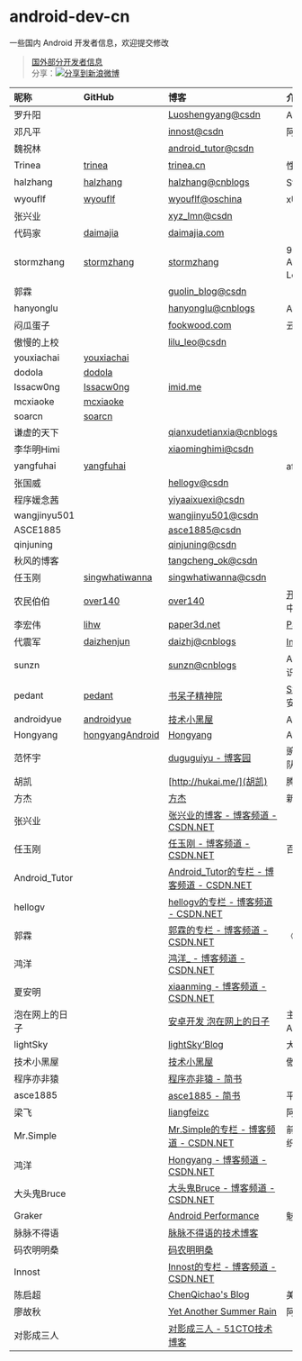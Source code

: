android-dev-cn
==========
一些国内 Android 开发者信息，欢迎提交修改  
>[国外部分开发者信息](https://github.com/android-cn/android-dev-com)  
>分享：<a href="http://service.weibo.com/share/share.php?url=https%3A%2F%2Fgithub.com%2Fandroid-cn%2Fandroid-dev-cn&title=%E5%9B%BD%E5%86%85%E8%91%97%E5%90%8D+Android+%E5%BC%80%E5%8F%91%E8%80%85+Github+%E5%92%8C%E5%8D%9A%E5%AE%A2%E5%9C%B0%E5%9D%80%EF%BC%8C%E6%AC%A2%E8%BF%8E%E8%A1%A5%E5%85%85%E5%92%8C%E6%8E%A8%E8%8D%90+%40Trinea+&appkey=1657413438&searchPic=true" target="_blank" title="分享到新浪微博" style="width:100%"><img src="http://farm8.staticflickr.com/7342/13103239365_e5cd37fbac_o.png" title="分享到新浪微博"/></a>  

昵称 | GitHub | 博客 | 介绍
:------------- | :------------- | :------------- | :-------------
罗升阳 | | [Luoshengyang@csdn](http://blog.csdn.net/Luoshengyang) | Android 源码分析
邓凡平 | | [innost@csdn](http://blog.csdn.net/innost) | 阿拉神农
魏祝林 | | [android_tutor@csdn](http://blog.csdn.net/android_tutor) |
Trinea | [trinea ](https://github.com/trinea) | [trinea.cn](http://www.trinea.cn/) | 性能优化 开源项目
halzhang | [halzhang ](https://github.com/halzhang) | [halzhang@cnblogs](http://www.cnblogs.com/halzhang) | StartNews作者
wyouflf | [wyouflf ](https://github.com/wyouflf) | [wyouflf@oschina](http://my.oschina.net/u/1171837) | xUtils作者
张兴业 | | [xyz_lmn@csdn](http://blog.csdn.net/xyz_lmn) |
代码家 | [daimajia ](https://github.com/daimajia) | [daimajia.com](http://blog.daimajia.com/) |
stormzhang | [stormzhang ](https://github.com/stormzhang) | [stormzhang](http://stormzhang.github.io/) | 9Gag作者 AndroidDesign Love开源
郭霖 | | [guolin_blog@csdn](http://blog.csdn.net/guolin_blog) |
hanyonglu | | [hanyonglu@cnblogs](http://www.cnblogs.com/hanyonglu) | Android动画与推送
闷瓜蛋子 | | [fookwood.com](http://www.fookwood.com)  | 云OS开发
傲慢的上校 | | [lilu_leo@csdn](http://blog.csdn.net/lilu_leo) |  
youxiachai | [youxiachai ](https://github.com/youxiachai) | |
dodola | [dodola ](https://github.com/dodola) | |
Issacw0ng | [Issacw0ng ](https://github.com/Issacw0ng) | [imid.me](http://imid.me) |
mcxiaoke | [mcxiaoke ](https://github.com/mcxiaoke) | |
soarcn | [soarcn ](https://github.com/soarcn) | |
谦虚的天下 | | [qianxudetianxia@cnblogs](http://www.cnblogs.com/qianxudetianxia) |
李华明Himi | | [xiaominghimi@csdn](http://blog.csdn.net/xiaominghimi) |
yangfuhai | [yangfuhai ](https://github.com/yangfuhai) | | afinal 作者
张国威 | | [hellogv@csdn](http://blog.csdn.net/hellogv) |  
程序媛念茜 | | [yiyaaixuexi@csdn](http://blog.csdn.net/yiyaaixuexi) |  
wangjinyu501 | | [wangjinyu501@csdn](http://blog.csdn.net/wangjinyu501) |  
ASCE1885 | | [asce1885@csdn](http://blog.csdn.net/asce1885) |
qinjuning | | [qinjuning@csdn](http://blog.csdn.net/qinjuning) |
秋风的博客 | | [tangcheng_ok@csdn](http://blog.csdn.net/tangcheng_ok) |
任玉刚 | [singwhatiwanna ](https://github.com/singwhatiwanna) | [singwhatiwanna@csdn](http://blog.csdn.net/singwhatiwanna) |
农民伯伯 | [over140 ](https://github.com/over140) | [over140](http://over140.cnblogs.com) | [开源播放器](https://github.com/over140/OPlayer) Android 中文 api
李宏伟 | [lihw ](https://github.com/lihw) | [paper3d.net](http://www.paper3d.net) | [Paper3D](https://github.com/lihw/FutureInterface)
代震军 | [daizhenjun ](https://github.com/daizhenjun) | [daizhj@cnblogs](http://www.cnblogs.com/daizhj) | [ImageFilter库](https://github.com/daizhenjun/ImageFilterForAndroid)
sunzn | | [sunzn@cnblogs](http://www.cnblogs.com/sunzn) | Android 基础开发知识
pedant | [pedant ](https://github.com/pedant) | [书呆子精神院](http://pedant.cn/) | [SweetAlertDialog](https://github.com/pedant/sweet-alert-dialog)、安全与逆向
androidyue | [androidyue](https://github.com/androidyue) | [技术小黑屋](http://droidyue.com/) | Android，Java研究
Hongyang | [hongyangAndroid](https://github.com/hongyangAndroid)| [Hongyang](http://blog.csdn.net/lmj623565791)| Android
范怀宇||[duguguiyu - 博客园](http://www.cnblogs.com/duguguiyu)|豌豆荚Android t团队负责人|
胡凯||[http://hukai.me/](胡凯)| 腾讯
方杰||[方杰](http://fangjie.info/)| 新浪
张兴业||[张兴业的博客 - 博客频道 - CSDN.NET](http://blog.csdn.net/xyz_lmn)|
任玉刚||[任玉刚 - 博客频道 - CSDN.NET](http://blog.csdn.net/singwhatiwanna)|百度安全卫士
Android_Tutor||[Android_Tutor的专栏 - 博客频道 - CSDN.NET](http://blog.csdn.net/Android_Tutor)|
hellogv||[hellogv的专栏 - 博客频道 - CSDN.NET](http://blog.csdn.net/hellogv/)|
郭霖||[郭霖的专栏 - 博客频道 - CSDN.NET](http://blog.csdn.net/guolin_blog/)|《第一行代码》作者
鸿洋||[鸿洋_ - 博客频道 - CSDN.NET](http://blog.csdn.net/lmj623565791)|
夏安明||[xiaanming - 博客频道 - CSDN.NET](http://blog.csdn.net/xiaanming)|
泡在网上的日子||[安卓开发 泡在网上的日子](http://www.jcodecraeer.com/)|主要翻译国外的Android 文章
lightSky||[lightSky‘Blog](http://www.lightskystreet.com/)|大众点评工程师
技术小黑屋||[技术小黑屋](http://droidyue.com/)|傲游工程师
程序亦非猿||[程序亦非猿 - 简书](http://www.jianshu.com/users/ec59bd61433a/latest_articles)|
asce1885||[asce1885 - 简书](http://www.jianshu.com/users/4ef984470da8/latest_articles)|平安科技
梁飞||[liangfeizc](http://www.liangfeizc.com/)|阿里巴巴
Mr.Simple||[Mr.Simple的专栏 - 博客频道 - CSDN.NET](http://blog.csdn.net/bboyfeiyu)| 前友盟工程师 & 组织技术开发前线
鸿洋||[Hongyang - 博客频道 - CSDN.NET](http://blog.csdn.net/lmj623565791)|
大头鬼Bruce||[大头鬼Bruce - 博客频道 - CSDN.NET](http://blog.csdn.net/lzyzsd)|
Graker||[Android Performance](http://androidperformance.com/?from=inf&wvr=5&loc=infblog)|魅族工程师
脉脉不得语||[脉脉不得语的技术博客](http://www.inferjay.com/?from=inf&wvr=5&loc=infblog)|
码农明明桑||[码农明明桑](http://blog.isming.me/?from=inf&wvr=5&loc=infblog)|
Innost||[Innost的专栏 - 博客频道 - CSDN.NET](http://blog.csdn.net/innost?from=inf&wvr=5&loc=infblog)|
陈启超||[ChenQichao's Blog](http://chenqichao.me/)|美团
廖故秋||[ Yet Another Summer Rain](http://liaohuqiu.net/cn/)|阿里巴巴
对影成三人||[对影成三人 - 51CTO技术博客](http://ticktick.blog.51cto.com/)|


<br />
<br />
<br />
<br />
<br />
